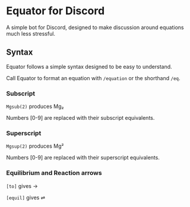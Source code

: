 # Equator for Discord
A simple bot for Discord, designed to make discussion around equations much less stressful.

## Syntax
Equator follows a simple syntax designed to be easy to understand.

Call Equator to format an equation with `/equation` or the shorthand `/eq`.

### Subscript
`Mgsub(2)` produces Mg₂

Numbers [0-9] are replaced with their subscript equivalents.

### Superscript
`Mgsup(2)` produces Mg²

Numbers [0-9] are replaced with their superscript equivalents.

### Equilibrium and Reaction arrows
`[to]` gives →

`[equil]` gives ⇌
